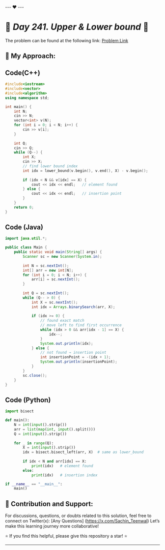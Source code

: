 --- ❤️ ---

# 🚀 _Day 241. Upper & Lower bound_ 🧠


The problem can be found at the following link: [Problem Link](https://www.interviewbit.com/problems/upper-lower-bound/)

## 🎯 **My Approach:**


## Code(C++)
```cpp
#include<iostream>
#include<vector>
#include<algorithm>
using namespace std;

int main() {
    int N;
    cin >> N;
    vector<int> v(N);
    for (int i = 0; i < N; i++) {
        cin >> v[i];
    }
    
    int Q;
    cin >> Q;
    while (Q--) {
        int X;
        cin >> X;
        // find lower bound index
        int idx = lower_bound(v.begin(), v.end(), X) - v.begin();
        
        if (idx < N && v[idx] == X) {
            cout << idx << endl;   // element found
        } else {
            cout << idx << endl;   // insertion point
        }
    }
    return 0;
}
```

## Code (Java)

```java
import java.util.*;

public class Main {
    public static void main(String[] args) {
        Scanner sc = new Scanner(System.in);
        
        int N = sc.nextInt();
        int[] arr = new int[N];
        for (int i = 0; i < N; i++) {
            arr[i] = sc.nextInt();
        }
        
        int Q = sc.nextInt();
        while (Q-- > 0) {
            int X = sc.nextInt();
            int idx = Arrays.binarySearch(arr, X);
            
            if (idx >= 0) {
                // found exact match
                // move left to find first occurrence
                while (idx > 0 && arr[idx - 1] == X) {
                    idx--;
                }
                System.out.println(idx);
            } else {
                // not found → insertion point
                int insertionPoint = -(idx + 1);
                System.out.println(insertionPoint);
            }
        }
        sc.close();
    }
}
```

## Code (Python)

```python
import bisect

def main():
    N = int(input().strip())
    arr = list(map(int, input().split()))
    Q = int(input().strip())
    
    for _ in range(Q):
        X = int(input().strip())
        idx = bisect.bisect_left(arr, X)  # same as lower_bound
        
        if idx < N and arr[idx] == X:
            print(idx)   # element found
        else:
            print(idx)   # insertion index

if __name__ == "__main__":
    main()

```



## 🎯 **Contribution and Support:**

For discussions, questions, or doubts related to this solution, feel free to connect on Twitter(x): [Any Questions] (https://x.com/Sachin_Teenwal) Let’s make this learning journey more collaborative!

⭐ If you find this helpful, please give this repository a star! ⭐

---
